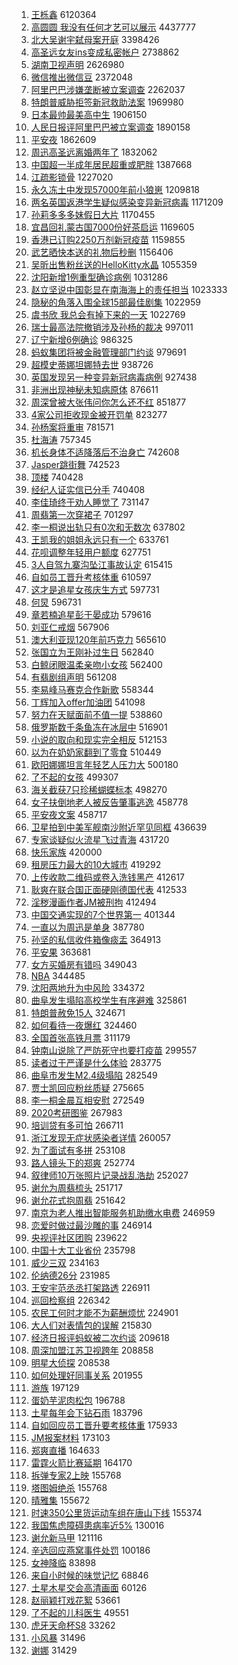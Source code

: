 1. [王栎鑫](https://s.weibo.com/weibo?q=%E7%8E%8B%E6%A0%8E%E9%91%AB&Refer=top) 6120364
1. [高圆圆 我没有任何才艺可以展示](https://s.weibo.com/weibo?q=%E9%AB%98%E5%9C%86%E5%9C%86%20%E6%88%91%E6%B2%A1%E6%9C%89%E4%BB%BB%E4%BD%95%E6%89%8D%E8%89%BA%E5%8F%AF%E4%BB%A5%E5%B1%95%E7%A4%BA&Refer=top) 4437777
1. [北大吴谢宇弑母案开庭](https://s.weibo.com/weibo?q=%23%E5%8C%97%E5%A4%A7%E5%90%B4%E8%B0%A2%E5%AE%87%E5%BC%91%E6%AF%8D%E6%A1%88%E5%BC%80%E5%BA%AD%23&Refer=top) 3398426
1. [高圣远女友ins变成私密帐户](https://s.weibo.com/weibo?q=%E9%AB%98%E5%9C%A3%E8%BF%9C%E5%A5%B3%E5%8F%8Bins%E5%8F%98%E6%88%90%E7%A7%81%E5%AF%86%E5%B8%90%E6%88%B7&Refer=top) 2738862
1. [湖南卫视声明](https://s.weibo.com/weibo?q=%23%E6%B9%96%E5%8D%97%E5%8D%AB%E8%A7%86%E5%A3%B0%E6%98%8E%23&Refer=top) 2626980
1. [微信推出微信豆](https://s.weibo.com/weibo?q=%23%E5%BE%AE%E4%BF%A1%E6%8E%A8%E5%87%BA%E5%BE%AE%E4%BF%A1%E8%B1%86%23&Refer=top) 2372048
1. [阿里巴巴涉嫌垄断被立案调查](https://s.weibo.com/weibo?q=%23%E9%98%BF%E9%87%8C%E5%B7%B4%E5%B7%B4%E6%B6%89%E5%AB%8C%E5%9E%84%E6%96%AD%E8%A2%AB%E7%AB%8B%E6%A1%88%E8%B0%83%E6%9F%A5%23&Refer=top) 2262037
1. [特朗普威胁拒签新冠救助法案](https://s.weibo.com/weibo?q=%E7%89%B9%E6%9C%97%E6%99%AE%E5%A8%81%E8%83%81%E6%8B%92%E7%AD%BE%E6%96%B0%E5%86%A0%E6%95%91%E5%8A%A9%E6%B3%95%E6%A1%88&Refer=top) 1969980
1. [日本最帅最美高中生](https://s.weibo.com/weibo?q=%E6%97%A5%E6%9C%AC%E6%9C%80%E5%B8%85%E6%9C%80%E7%BE%8E%E9%AB%98%E4%B8%AD%E7%94%9F&Refer=top) 1906150
1. [人民日报评阿里巴巴被立案调查](https://s.weibo.com/weibo?q=%23%E4%BA%BA%E6%B0%91%E6%97%A5%E6%8A%A5%E8%AF%84%E9%98%BF%E9%87%8C%E5%B7%B4%E5%B7%B4%E8%A2%AB%E7%AB%8B%E6%A1%88%E8%B0%83%E6%9F%A5%23&Refer=top) 1890158
1. [平安夜](https://s.weibo.com/weibo?q=%E5%B9%B3%E5%AE%89%E5%A4%9C&Refer=top) 1862609
1. [周迅高圣远离婚两年了](https://s.weibo.com/weibo?q=%23%E5%91%A8%E8%BF%85%E9%AB%98%E5%9C%A3%E8%BF%9C%E7%A6%BB%E5%A9%9A%E4%B8%A4%E5%B9%B4%E4%BA%86%23&Refer=top) 1832062
1. [中国超一半成年居民超重或肥胖](https://s.weibo.com/weibo?q=%23%E4%B8%AD%E5%9B%BD%E8%B6%85%E4%B8%80%E5%8D%8A%E6%88%90%E5%B9%B4%E5%B1%85%E6%B0%91%E8%B6%85%E9%87%8D%E6%88%96%E8%82%A5%E8%83%96%23&Refer=top) 1387668
1. [江疏影锁骨](https://s.weibo.com/weibo?q=%23%E6%B1%9F%E7%96%8F%E5%BD%B1%E9%94%81%E9%AA%A8%23&Refer=top) 1227020
1. [永久冻土中发现57000年前小狼崽](https://s.weibo.com/weibo?q=%23%E6%B0%B8%E4%B9%85%E5%86%BB%E5%9C%9F%E4%B8%AD%E5%8F%91%E7%8E%B057000%E5%B9%B4%E5%89%8D%E5%B0%8F%E7%8B%BC%E5%B4%BD%23&Refer=top) 1209818
1. [两名英国返港学生疑似感染变异新冠病毒](https://s.weibo.com/weibo?q=%23%E4%B8%A4%E5%90%8D%E8%8B%B1%E5%9B%BD%E8%BF%94%E6%B8%AF%E5%AD%A6%E7%94%9F%E7%96%91%E4%BC%BC%E6%84%9F%E6%9F%93%E5%8F%98%E5%BC%82%E6%96%B0%E5%86%A0%E7%97%85%E6%AF%92%23&Refer=top) 1171209
1. [孙莉多多多妹假日大片](https://s.weibo.com/weibo?q=%23%E5%AD%99%E8%8E%89%E5%A4%9A%E5%A4%9A%E5%A4%9A%E5%A6%B9%E5%81%87%E6%97%A5%E5%A4%A7%E7%89%87%23&Refer=top) 1170455
1. [宜昌回礼蒙古国7000份好茶启运](https://s.weibo.com/weibo?q=%E5%AE%9C%E6%98%8C%E5%9B%9E%E7%A4%BC%E8%92%99%E5%8F%A4%E5%9B%BD7000%E4%BB%BD%E5%A5%BD%E8%8C%B6%E5%90%AF%E8%BF%90&Refer=top) 1169605
1. [香港已订购2250万剂新冠疫苗](https://s.weibo.com/weibo?q=%E9%A6%99%E6%B8%AF%E5%B7%B2%E8%AE%A2%E8%B4%AD2250%E4%B8%87%E5%89%82%E6%96%B0%E5%86%A0%E7%96%AB%E8%8B%97&Refer=top) 1159855
1. [武艺晒快本送的礼物后秒删](https://s.weibo.com/weibo?q=%23%E6%AD%A6%E8%89%BA%E6%99%92%E5%BF%AB%E6%9C%AC%E9%80%81%E7%9A%84%E7%A4%BC%E7%89%A9%E5%90%8E%E7%A7%92%E5%88%A0%23&Refer=top) 1156406
1. [吴昕出售粉丝送的HelloKitty水晶](https://s.weibo.com/weibo?q=%23%E5%90%B4%E6%98%95%E5%87%BA%E5%94%AE%E7%B2%89%E4%B8%9D%E9%80%81%E7%9A%84HelloKitty%E6%B0%B4%E6%99%B6%23&Refer=top) 1055359
1. [沈阳新增1例重型确诊病例](https://s.weibo.com/weibo?q=%23%E6%B2%88%E9%98%B3%E6%96%B0%E5%A2%9E1%E4%BE%8B%E9%87%8D%E5%9E%8B%E7%A1%AE%E8%AF%8A%E7%97%85%E4%BE%8B%23&Refer=top) 1031286
1. [赵立坚说中国彰显在南海海上的责任担当](https://s.weibo.com/weibo?q=%23%E8%B5%B5%E7%AB%8B%E5%9D%9A%E8%AF%B4%E4%B8%AD%E5%9B%BD%E5%BD%B0%E6%98%BE%E5%9C%A8%E5%8D%97%E6%B5%B7%E6%B5%B7%E4%B8%8A%E7%9A%84%E8%B4%A3%E4%BB%BB%E6%8B%85%E5%BD%93%23&Refer=top) 1023333
1. [隐秘的角落入围全球15部最佳剧集](https://s.weibo.com/weibo?q=%23%E9%9A%90%E7%A7%98%E7%9A%84%E8%A7%92%E8%90%BD%E5%85%A5%E5%9B%B4%E5%85%A8%E7%90%8315%E9%83%A8%E6%9C%80%E4%BD%B3%E5%89%A7%E9%9B%86%23&Refer=top) 1022959
1. [虞书欣 我总会有掉下来的一天](https://s.weibo.com/weibo?q=%E8%99%9E%E4%B9%A6%E6%AC%A3%20%E6%88%91%E6%80%BB%E4%BC%9A%E6%9C%89%E6%8E%89%E4%B8%8B%E6%9D%A5%E7%9A%84%E4%B8%80%E5%A4%A9&Refer=top) 1022769
1. [瑞士最高法院撤销涉及孙杨的裁决](https://s.weibo.com/weibo?q=%E7%91%9E%E5%A3%AB%E6%9C%80%E9%AB%98%E6%B3%95%E9%99%A2%E6%92%A4%E9%94%80%E6%B6%89%E5%8F%8A%E5%AD%99%E6%9D%A8%E7%9A%84%E8%A3%81%E5%86%B3&Refer=top) 997011
1. [辽宁新增6例确诊](https://s.weibo.com/weibo?q=%23%E8%BE%BD%E5%AE%81%E6%96%B0%E5%A2%9E6%E4%BE%8B%E7%A1%AE%E8%AF%8A%23&Refer=top) 986325
1. [蚂蚁集团将被金融管理部门约谈](https://s.weibo.com/weibo?q=%23%E8%9A%82%E8%9A%81%E9%9B%86%E5%9B%A2%E5%B0%86%E8%A2%AB%E9%87%91%E8%9E%8D%E7%AE%A1%E7%90%86%E9%83%A8%E9%97%A8%E7%BA%A6%E8%B0%88%23&Refer=top) 979691
1. [超模史蒂娜坦娜特去世](https://s.weibo.com/weibo?q=%E8%B6%85%E6%A8%A1%E5%8F%B2%E8%92%82%E5%A8%9C%E5%9D%A6%E5%A8%9C%E7%89%B9%E5%8E%BB%E4%B8%96&Refer=top) 938726
1. [英国发现另一种变异新冠病毒病例](https://s.weibo.com/weibo?q=%23%E8%8B%B1%E5%9B%BD%E5%8F%91%E7%8E%B0%E5%8F%A6%E4%B8%80%E7%A7%8D%E5%8F%98%E5%BC%82%E6%96%B0%E5%86%A0%E7%97%85%E6%AF%92%E7%97%85%E4%BE%8B%23&Refer=top) 927438
1. [非洲出现神秘未知病原体](https://s.weibo.com/weibo?q=%E9%9D%9E%E6%B4%B2%E5%87%BA%E7%8E%B0%E7%A5%9E%E7%A7%98%E6%9C%AA%E7%9F%A5%E7%97%85%E5%8E%9F%E4%BD%93&Refer=top) 876611
1. [周深曾被大张伟问你怎么还不红](https://s.weibo.com/weibo?q=%23%E5%91%A8%E6%B7%B1%E6%9B%BE%E8%A2%AB%E5%A4%A7%E5%BC%A0%E4%BC%9F%E9%97%AE%E4%BD%A0%E6%80%8E%E4%B9%88%E8%BF%98%E4%B8%8D%E7%BA%A2%23&Refer=top) 851877
1. [4家公司拒收现金被开罚单](https://s.weibo.com/weibo?q=%234%E5%AE%B6%E5%85%AC%E5%8F%B8%E6%8B%92%E6%94%B6%E7%8E%B0%E9%87%91%E8%A2%AB%E5%BC%80%E7%BD%9A%E5%8D%95%23&Refer=top) 823277
1. [孙杨案将重审](https://s.weibo.com/weibo?q=%E5%AD%99%E6%9D%A8%E6%A1%88%E5%B0%86%E9%87%8D%E5%AE%A1&Refer=top) 781571
1. [杜海涛](https://s.weibo.com/weibo?q=%E6%9D%9C%E6%B5%B7%E6%B6%9B&Refer=top) 757345
1. [机长身体不适降落后不治身亡](https://s.weibo.com/weibo?q=%23%E6%9C%BA%E9%95%BF%E8%BA%AB%E4%BD%93%E4%B8%8D%E9%80%82%E9%99%8D%E8%90%BD%E5%90%8E%E4%B8%8D%E6%B2%BB%E8%BA%AB%E4%BA%A1%23&Refer=top) 742608
1. [Jasper跳街舞](https://s.weibo.com/weibo?q=Jasper%E8%B7%B3%E8%A1%97%E8%88%9E&Refer=top) 742523
1. [顶楼](https://s.weibo.com/weibo?q=%E9%A1%B6%E6%A5%BC&Refer=top) 740428
1. [经纪人证实信已分手](https://s.weibo.com/weibo?q=%23%E7%BB%8F%E7%BA%AA%E4%BA%BA%E8%AF%81%E5%AE%9E%E4%BF%A1%E5%B7%B2%E5%88%86%E6%89%8B%23&Refer=top) 740408
1. [李佳琦终于劝人睡觉了](https://s.weibo.com/weibo?q=%23%E6%9D%8E%E4%BD%B3%E7%90%A6%E7%BB%88%E4%BA%8E%E5%8A%9D%E4%BA%BA%E7%9D%A1%E8%A7%89%E4%BA%86%23&Refer=top) 731147
1. [周翡第一次穿裙子](https://s.weibo.com/weibo?q=%23%E5%91%A8%E7%BF%A1%E7%AC%AC%E4%B8%80%E6%AC%A1%E7%A9%BF%E8%A3%99%E5%AD%90%23&Refer=top) 701297
1. [李一桐说出轨只有0次和无数次](https://s.weibo.com/weibo?q=%23%E6%9D%8E%E4%B8%80%E6%A1%90%E8%AF%B4%E5%87%BA%E8%BD%A8%E5%8F%AA%E6%9C%890%E6%AC%A1%E5%92%8C%E6%97%A0%E6%95%B0%E6%AC%A1%23&Refer=top) 637802
1. [王凯我的姐姐永远只有一个](https://s.weibo.com/weibo?q=%23%E7%8E%8B%E5%87%AF%E6%88%91%E7%9A%84%E5%A7%90%E5%A7%90%E6%B0%B8%E8%BF%9C%E5%8F%AA%E6%9C%89%E4%B8%80%E4%B8%AA%23&Refer=top) 633761
1. [花呗调整年轻用户额度](https://s.weibo.com/weibo?q=%23%E8%8A%B1%E5%91%97%E8%B0%83%E6%95%B4%E5%B9%B4%E8%BD%BB%E7%94%A8%E6%88%B7%E9%A2%9D%E5%BA%A6%23&Refer=top) 627751
1. [3人自驾九寨沟坠江事故认定](https://s.weibo.com/weibo?q=%233%E4%BA%BA%E8%87%AA%E9%A9%BE%E4%B9%9D%E5%AF%A8%E6%B2%9F%E5%9D%A0%E6%B1%9F%E4%BA%8B%E6%95%85%E8%AE%A4%E5%AE%9A%23&Refer=top) 615415
1. [自如员工晋升考核体重](https://s.weibo.com/weibo?q=%E8%87%AA%E5%A6%82%E5%91%98%E5%B7%A5%E6%99%8B%E5%8D%87%E8%80%83%E6%A0%B8%E4%BD%93%E9%87%8D&Refer=top) 610597
1. [这才是追星女孩庆生方式](https://s.weibo.com/weibo?q=%23%E8%BF%99%E6%89%8D%E6%98%AF%E8%BF%BD%E6%98%9F%E5%A5%B3%E5%AD%A9%E5%BA%86%E7%94%9F%E6%96%B9%E5%BC%8F%23&Refer=top) 597731
1. [何炅](https://s.weibo.com/weibo?q=%E4%BD%95%E7%82%85&Refer=top) 596731
1. [章若楠追星彭于晏成功](https://s.weibo.com/weibo?q=%23%E7%AB%A0%E8%8B%A5%E6%A5%A0%E8%BF%BD%E6%98%9F%E5%BD%AD%E4%BA%8E%E6%99%8F%E6%88%90%E5%8A%9F%23&Refer=top) 579616
1. [刘亚仁戒烟](https://s.weibo.com/weibo?q=%E5%88%98%E4%BA%9A%E4%BB%81%E6%88%92%E7%83%9F&Refer=top) 567906
1. [澳大利亚现120年前巧克力](https://s.weibo.com/weibo?q=%E6%BE%B3%E5%A4%A7%E5%88%A9%E4%BA%9A%E7%8E%B0120%E5%B9%B4%E5%89%8D%E5%B7%A7%E5%85%8B%E5%8A%9B&Refer=top) 565610
1. [张国立为王刚补过生日](https://s.weibo.com/weibo?q=%23%E5%BC%A0%E5%9B%BD%E7%AB%8B%E4%B8%BA%E7%8E%8B%E5%88%9A%E8%A1%A5%E8%BF%87%E7%94%9F%E6%97%A5%23&Refer=top) 562840
1. [白鲸闭眼温柔亲吻小女孩](https://s.weibo.com/weibo?q=%23%E7%99%BD%E9%B2%B8%E9%97%AD%E7%9C%BC%E6%B8%A9%E6%9F%94%E4%BA%B2%E5%90%BB%E5%B0%8F%E5%A5%B3%E5%AD%A9%23&Refer=top) 562400
1. [有翡剧组声明](https://s.weibo.com/weibo?q=%23%E6%9C%89%E7%BF%A1%E5%89%A7%E7%BB%84%E5%A3%B0%E6%98%8E%23&Refer=top) 561208
1. [李易峰马赛克合作新歌](https://s.weibo.com/weibo?q=%23%E6%9D%8E%E6%98%93%E5%B3%B0%E9%A9%AC%E8%B5%9B%E5%85%8B%E5%90%88%E4%BD%9C%E6%96%B0%E6%AD%8C%23&Refer=top) 558344
1. [丁辉加入offer加油团](https://s.weibo.com/weibo?q=%E4%B8%81%E8%BE%89%E5%8A%A0%E5%85%A5offer%E5%8A%A0%E6%B2%B9%E5%9B%A2&Refer=top) 541098
1. [努力在天赋面前不值一提](https://s.weibo.com/weibo?q=%23%E5%8A%AA%E5%8A%9B%E5%9C%A8%E5%A4%A9%E8%B5%8B%E9%9D%A2%E5%89%8D%E4%B8%8D%E5%80%BC%E4%B8%80%E6%8F%90%23&Refer=top) 538860
1. [俄罗斯数千条鱼冻在冰层中](https://s.weibo.com/weibo?q=%23%E4%BF%84%E7%BD%97%E6%96%AF%E6%95%B0%E5%8D%83%E6%9D%A1%E9%B1%BC%E5%86%BB%E5%9C%A8%E5%86%B0%E5%B1%82%E4%B8%AD%23&Refer=top) 516901
1. [小说的取向和现实完全相反](https://s.weibo.com/weibo?q=%23%E5%B0%8F%E8%AF%B4%E7%9A%84%E5%8F%96%E5%90%91%E5%92%8C%E7%8E%B0%E5%AE%9E%E5%AE%8C%E5%85%A8%E7%9B%B8%E5%8F%8D%23&Refer=top) 512153
1. [以为在奶奶家翻到了零食](https://s.weibo.com/weibo?q=%23%E4%BB%A5%E4%B8%BA%E5%9C%A8%E5%A5%B6%E5%A5%B6%E5%AE%B6%E7%BF%BB%E5%88%B0%E4%BA%86%E9%9B%B6%E9%A3%9F%23&Refer=top) 510449
1. [欧阳娜娜坦言年轻艺人压力大](https://s.weibo.com/weibo?q=%23%E6%AC%A7%E9%98%B3%E5%A8%9C%E5%A8%9C%E5%9D%A6%E8%A8%80%E5%B9%B4%E8%BD%BB%E8%89%BA%E4%BA%BA%E5%8E%8B%E5%8A%9B%E5%A4%A7%23&Refer=top) 500180
1. [了不起的女孩](https://s.weibo.com/weibo?q=%E4%BA%86%E4%B8%8D%E8%B5%B7%E7%9A%84%E5%A5%B3%E5%AD%A9&Refer=top) 499307
1. [海关截获7只珍稀蝴蝶标本](https://s.weibo.com/weibo?q=%23%E6%B5%B7%E5%85%B3%E6%88%AA%E8%8E%B77%E5%8F%AA%E7%8F%8D%E7%A8%80%E8%9D%B4%E8%9D%B6%E6%A0%87%E6%9C%AC%23&Refer=top) 498270
1. [女子扶倒地老人被反告肇事逃逸](https://s.weibo.com/weibo?q=%23%E5%A5%B3%E5%AD%90%E6%89%B6%E5%80%92%E5%9C%B0%E8%80%81%E4%BA%BA%E8%A2%AB%E5%8F%8D%E5%91%8A%E8%82%87%E4%BA%8B%E9%80%83%E9%80%B8%23&Refer=top) 458778
1. [平安夜文案](https://s.weibo.com/weibo?q=%E5%B9%B3%E5%AE%89%E5%A4%9C%E6%96%87%E6%A1%88&Refer=top) 458717
1. [卫星拍到中美军舰南沙附近罕见同框](https://s.weibo.com/weibo?q=%E5%8D%AB%E6%98%9F%E6%8B%8D%E5%88%B0%E4%B8%AD%E7%BE%8E%E5%86%9B%E8%88%B0%E5%8D%97%E6%B2%99%E9%99%84%E8%BF%91%E7%BD%95%E8%A7%81%E5%90%8C%E6%A1%86&Refer=top) 436639
1. [专家谈疑似火流星飞过青海](https://s.weibo.com/weibo?q=%23%E4%B8%93%E5%AE%B6%E8%B0%88%E7%96%91%E4%BC%BC%E7%81%AB%E6%B5%81%E6%98%9F%E9%A3%9E%E8%BF%87%E9%9D%92%E6%B5%B7%23&Refer=top) 431720
1. [快乐家族](https://s.weibo.com/weibo?q=%E5%BF%AB%E4%B9%90%E5%AE%B6%E6%97%8F&Refer=top) 420000
1. [租房压力最大的10大城市](https://s.weibo.com/weibo?q=%23%E7%A7%9F%E6%88%BF%E5%8E%8B%E5%8A%9B%E6%9C%80%E5%A4%A7%E7%9A%8410%E5%A4%A7%E5%9F%8E%E5%B8%82%23&Refer=top) 419292
1. [上传收款二维码或卷入洗钱黑产](https://s.weibo.com/weibo?q=%23%E4%B8%8A%E4%BC%A0%E6%94%B6%E6%AC%BE%E4%BA%8C%E7%BB%B4%E7%A0%81%E6%88%96%E5%8D%B7%E5%85%A5%E6%B4%97%E9%92%B1%E9%BB%91%E4%BA%A7%23&Refer=top) 412617
1. [耿爽在联合国正面硬刚德国代表](https://s.weibo.com/weibo?q=%23%E8%80%BF%E7%88%BD%E5%9C%A8%E8%81%94%E5%90%88%E5%9B%BD%E6%AD%A3%E9%9D%A2%E7%A1%AC%E5%88%9A%E5%BE%B7%E5%9B%BD%E4%BB%A3%E8%A1%A8%23&Refer=top) 412533
1. [淫秽漫画作者JM被刑拘](https://s.weibo.com/weibo?q=%23%E6%B7%AB%E7%A7%BD%E6%BC%AB%E7%94%BB%E4%BD%9C%E8%80%85JM%E8%A2%AB%E5%88%91%E6%8B%98%23&Refer=top) 412494
1. [中国交通实现的7个世界第一](https://s.weibo.com/weibo?q=%23%E4%B8%AD%E5%9B%BD%E4%BA%A4%E9%80%9A%E5%AE%9E%E7%8E%B0%E7%9A%847%E4%B8%AA%E4%B8%96%E7%95%8C%E7%AC%AC%E4%B8%80%23&Refer=top) 401344
1. [一直以为周迅是单身](https://s.weibo.com/weibo?q=%23%E4%B8%80%E7%9B%B4%E4%BB%A5%E4%B8%BA%E5%91%A8%E8%BF%85%E6%98%AF%E5%8D%95%E8%BA%AB%23&Refer=top) 387780
1. [孙坚的私信收件箱像痰盂](https://s.weibo.com/weibo?q=%23%E5%AD%99%E5%9D%9A%E7%9A%84%E7%A7%81%E4%BF%A1%E6%94%B6%E4%BB%B6%E7%AE%B1%E5%83%8F%E7%97%B0%E7%9B%82%23&Refer=top) 364913
1. [平安果](https://s.weibo.com/weibo?q=%E5%B9%B3%E5%AE%89%E6%9E%9C&Refer=top) 363681
1. [女方买婚房有错吗](https://s.weibo.com/weibo?q=%23%E5%A5%B3%E6%96%B9%E4%B9%B0%E5%A9%9A%E6%88%BF%E6%9C%89%E9%94%99%E5%90%97%23&Refer=top) 349043
1. [NBA](https://s.weibo.com/weibo?q=NBA&Refer=top) 344485
1. [沈阳两地升为中风险](https://s.weibo.com/weibo?q=%23%E6%B2%88%E9%98%B3%E4%B8%A4%E5%9C%B0%E5%8D%87%E4%B8%BA%E4%B8%AD%E9%A3%8E%E9%99%A9%23&Refer=top) 334372
1. [曲阜发生塌陷高校学生有序避难](https://s.weibo.com/weibo?q=%23%E6%9B%B2%E9%98%9C%E5%8F%91%E7%94%9F%E5%A1%8C%E9%99%B7%E9%AB%98%E6%A0%A1%E5%AD%A6%E7%94%9F%E6%9C%89%E5%BA%8F%E9%81%BF%E9%9A%BE%23&Refer=top) 325861
1. [特朗普赦免15人](https://s.weibo.com/weibo?q=%23%E7%89%B9%E6%9C%97%E6%99%AE%E8%B5%A6%E5%85%8D15%E4%BA%BA%23&Refer=top) 324671
1. [如何看待一夜爆红](https://s.weibo.com/weibo?q=%23%E5%A6%82%E4%BD%95%E7%9C%8B%E5%BE%85%E4%B8%80%E5%A4%9C%E7%88%86%E7%BA%A2%23&Refer=top) 324460
1. [全国首张高铁月票](https://s.weibo.com/weibo?q=%23%E5%85%A8%E5%9B%BD%E9%A6%96%E5%BC%A0%E9%AB%98%E9%93%81%E6%9C%88%E7%A5%A8%23&Refer=top) 311179
1. [钟南山说除了严防死守也要打疫苗](https://s.weibo.com/weibo?q=%23%E9%92%9F%E5%8D%97%E5%B1%B1%E8%AF%B4%E9%99%A4%E4%BA%86%E4%B8%A5%E9%98%B2%E6%AD%BB%E5%AE%88%E4%B9%9F%E8%A6%81%E6%89%93%E7%96%AB%E8%8B%97%23&Refer=top) 299557
1. [读者过于严谨是什么体验](https://s.weibo.com/weibo?q=%23%E8%AF%BB%E8%80%85%E8%BF%87%E4%BA%8E%E4%B8%A5%E8%B0%A8%E6%98%AF%E4%BB%80%E4%B9%88%E4%BD%93%E9%AA%8C%23&Refer=top) 283775
1. [曲阜市发生M2.4级塌陷](https://s.weibo.com/weibo?q=%E6%9B%B2%E9%98%9C%E5%B8%82%E5%8F%91%E7%94%9FM2.4%E7%BA%A7%E5%A1%8C%E9%99%B7&Refer=top) 282549
1. [贾士凯回应粉丝质疑](https://s.weibo.com/weibo?q=%E8%B4%BE%E5%A3%AB%E5%87%AF%E5%9B%9E%E5%BA%94%E7%B2%89%E4%B8%9D%E8%B4%A8%E7%96%91&Refer=top) 275665
1. [李一桐金晨互相安慰](https://s.weibo.com/weibo?q=%23%E6%9D%8E%E4%B8%80%E6%A1%90%E9%87%91%E6%99%A8%E4%BA%92%E7%9B%B8%E5%AE%89%E6%85%B0%23&Refer=top) 272549
1. [2020考研图鉴](https://s.weibo.com/weibo?q=%232020%E8%80%83%E7%A0%94%E5%9B%BE%E9%89%B4%23&Refer=top) 267983
1. [培训贷有多可怕](https://s.weibo.com/weibo?q=%E5%9F%B9%E8%AE%AD%E8%B4%B7%E6%9C%89%E5%A4%9A%E5%8F%AF%E6%80%95&Refer=top) 266711
1. [浙江发现无症状感染者详情](https://s.weibo.com/weibo?q=%23%E6%B5%99%E6%B1%9F%E5%8F%91%E7%8E%B0%E6%97%A0%E7%97%87%E7%8A%B6%E6%84%9F%E6%9F%93%E8%80%85%E8%AF%A6%E6%83%85%23&Refer=top) 260057
1. [为了面试有多拼](https://s.weibo.com/weibo?q=%23%E4%B8%BA%E4%BA%86%E9%9D%A2%E8%AF%95%E6%9C%89%E5%A4%9A%E6%8B%BC%23&Refer=top) 253108
1. [路人镜头下的郑爽](https://s.weibo.com/weibo?q=%E8%B7%AF%E4%BA%BA%E9%95%9C%E5%A4%B4%E4%B8%8B%E7%9A%84%E9%83%91%E7%88%BD&Refer=top) 252774
1. [叙律师10万张照片记录战乱浩劫](https://s.weibo.com/weibo?q=%E5%8F%99%E5%BE%8B%E5%B8%8810%E4%B8%87%E5%BC%A0%E7%85%A7%E7%89%87%E8%AE%B0%E5%BD%95%E6%88%98%E4%B9%B1%E6%B5%A9%E5%8A%AB&Refer=top) 252027
1. [谢允为周翡梳头](https://s.weibo.com/weibo?q=%23%E8%B0%A2%E5%85%81%E4%B8%BA%E5%91%A8%E7%BF%A1%E6%A2%B3%E5%A4%B4%23&Refer=top) 251717
1. [谢允花式抱周翡](https://s.weibo.com/weibo?q=%23%E8%B0%A2%E5%85%81%E8%8A%B1%E5%BC%8F%E6%8A%B1%E5%91%A8%E7%BF%A1%23&Refer=top) 251642
1. [南京为老人推出智能服务机助缴水电费](https://s.weibo.com/weibo?q=%23%E5%8D%97%E4%BA%AC%E4%B8%BA%E8%80%81%E4%BA%BA%E6%8E%A8%E5%87%BA%E6%99%BA%E8%83%BD%E6%9C%8D%E5%8A%A1%E6%9C%BA%E5%8A%A9%E7%BC%B4%E6%B0%B4%E7%94%B5%E8%B4%B9%23&Refer=top) 246959
1. [恋爱时做过最沙雕的事](https://s.weibo.com/weibo?q=%23%E6%81%8B%E7%88%B1%E6%97%B6%E5%81%9A%E8%BF%87%E6%9C%80%E6%B2%99%E9%9B%95%E7%9A%84%E4%BA%8B%23&Refer=top) 246914
1. [央视评社区团购](https://s.weibo.com/weibo?q=%E5%A4%AE%E8%A7%86%E8%AF%84%E7%A4%BE%E5%8C%BA%E5%9B%A2%E8%B4%AD&Refer=top) 239622
1. [中国十大工业省份](https://s.weibo.com/weibo?q=%23%E4%B8%AD%E5%9B%BD%E5%8D%81%E5%A4%A7%E5%B7%A5%E4%B8%9A%E7%9C%81%E4%BB%BD%23&Refer=top) 235798
1. [威少三双](https://s.weibo.com/weibo?q=%E5%A8%81%E5%B0%91%E4%B8%89%E5%8F%8C&Refer=top) 234163
1. [伦纳德26分](https://s.weibo.com/weibo?q=%E4%BC%A6%E7%BA%B3%E5%BE%B726%E5%88%86&Refer=top) 231985
1. [王安宇范丞丞打架路透](https://s.weibo.com/weibo?q=%23%E7%8E%8B%E5%AE%89%E5%AE%87%E8%8C%83%E4%B8%9E%E4%B8%9E%E6%89%93%E6%9E%B6%E8%B7%AF%E9%80%8F%23&Refer=top) 226911
1. [巡回检察组](https://s.weibo.com/weibo?q=%E5%B7%A1%E5%9B%9E%E6%A3%80%E5%AF%9F%E7%BB%84&Refer=top) 226342
1. [农民工何时才能不为薪酬烦忧](https://s.weibo.com/weibo?q=%23%E5%86%9C%E6%B0%91%E5%B7%A5%E4%BD%95%E6%97%B6%E6%89%8D%E8%83%BD%E4%B8%8D%E4%B8%BA%E8%96%AA%E9%85%AC%E7%83%A6%E5%BF%A7%23&Refer=top) 224901
1. [大人们对表情包的误解](https://s.weibo.com/weibo?q=%23%E5%A4%A7%E4%BA%BA%E4%BB%AC%E5%AF%B9%E8%A1%A8%E6%83%85%E5%8C%85%E7%9A%84%E8%AF%AF%E8%A7%A3%23&Refer=top) 215830
1. [经济日报评蚂蚁被二次约谈](https://s.weibo.com/weibo?q=%23%E7%BB%8F%E6%B5%8E%E6%97%A5%E6%8A%A5%E8%AF%84%E8%9A%82%E8%9A%81%E8%A2%AB%E4%BA%8C%E6%AC%A1%E7%BA%A6%E8%B0%88%23&Refer=top) 209618
1. [周深加盟江苏卫视跨年](https://s.weibo.com/weibo?q=%23%E5%91%A8%E6%B7%B1%E5%8A%A0%E7%9B%9F%E6%B1%9F%E8%8B%8F%E5%8D%AB%E8%A7%86%E8%B7%A8%E5%B9%B4%23&Refer=top) 208858
1. [明星大侦探](https://s.weibo.com/weibo?q=%E6%98%8E%E6%98%9F%E5%A4%A7%E4%BE%A6%E6%8E%A2&Refer=top) 208538
1. [如何处理好同事关系](https://s.weibo.com/weibo?q=%23%E5%A6%82%E4%BD%95%E5%A4%84%E7%90%86%E5%A5%BD%E5%90%8C%E4%BA%8B%E5%85%B3%E7%B3%BB%23&Refer=top) 201955
1. [游族](https://s.weibo.com/weibo?q=%E6%B8%B8%E6%97%8F&Refer=top) 197129
1. [蛋奶芋泥肉松包](https://s.weibo.com/weibo?q=%23%E8%9B%8B%E5%A5%B6%E8%8A%8B%E6%B3%A5%E8%82%89%E6%9D%BE%E5%8C%85%23&Refer=top) 196788
1. [土星每年会下钻石雨](https://s.weibo.com/weibo?q=%23%E5%9C%9F%E6%98%9F%E6%AF%8F%E5%B9%B4%E4%BC%9A%E4%B8%8B%E9%92%BB%E7%9F%B3%E9%9B%A8%23&Refer=top) 183796
1. [自如回应员工晋升要考核体重](https://s.weibo.com/weibo?q=%23%E8%87%AA%E5%A6%82%E5%9B%9E%E5%BA%94%E5%91%98%E5%B7%A5%E6%99%8B%E5%8D%87%E8%A6%81%E8%80%83%E6%A0%B8%E4%BD%93%E9%87%8D%23&Refer=top) 175933
1. [JM报案材料](https://s.weibo.com/weibo?q=JM%E6%8A%A5%E6%A1%88%E6%9D%90%E6%96%99&Refer=top) 173103
1. [郑爽直播](https://s.weibo.com/weibo?q=%E9%83%91%E7%88%BD%E7%9B%B4%E6%92%AD&Refer=top) 164633
1. [雷霆火箭比赛延期](https://s.weibo.com/weibo?q=%E9%9B%B7%E9%9C%86%E7%81%AB%E7%AE%AD%E6%AF%94%E8%B5%9B%E5%BB%B6%E6%9C%9F&Refer=top) 164170
1. [拆弹专家2上映](https://s.weibo.com/weibo?q=%23%E6%8B%86%E5%BC%B9%E4%B8%93%E5%AE%B62%E4%B8%8A%E6%98%A0%23&Refer=top) 155768
1. [塔图姆绝杀](https://s.weibo.com/weibo?q=%E5%A1%94%E5%9B%BE%E5%A7%86%E7%BB%9D%E6%9D%80&Refer=top) 155768
1. [晴雅集](https://s.weibo.com/weibo?q=%E6%99%B4%E9%9B%85%E9%9B%86&Refer=top) 155672
1. [时速350公里货运动车组在唐山下线](https://s.weibo.com/weibo?q=%E6%97%B6%E9%80%9F350%E5%85%AC%E9%87%8C%E8%B4%A7%E8%BF%90%E5%8A%A8%E8%BD%A6%E7%BB%84%E5%9C%A8%E5%94%90%E5%B1%B1%E4%B8%8B%E7%BA%BF&Refer=top) 155374
1. [我国焦虑障碍患病率近5%](https://s.weibo.com/weibo?q=%23%E6%88%91%E5%9B%BD%E7%84%A6%E8%99%91%E9%9A%9C%E7%A2%8D%E6%82%A3%E7%97%85%E7%8E%87%E8%BF%915%25%23&Refer=top) 130016
1. [谢允新马甲](https://s.weibo.com/weibo?q=%23%E8%B0%A2%E5%85%81%E6%96%B0%E9%A9%AC%E7%94%B2%23&Refer=top) 121116
1. [辛选回应燕窝事件处罚](https://s.weibo.com/weibo?q=%23%E8%BE%9B%E9%80%89%E5%9B%9E%E5%BA%94%E7%87%95%E7%AA%9D%E4%BA%8B%E4%BB%B6%E5%A4%84%E7%BD%9A%23&Refer=top) 100186
1. [女神降临](https://s.weibo.com/weibo?q=%E5%A5%B3%E7%A5%9E%E9%99%8D%E4%B8%B4&Refer=top) 83898
1. [来自小时候的味觉记忆](https://s.weibo.com/weibo?q=%23%E6%9D%A5%E8%87%AA%E5%B0%8F%E6%97%B6%E5%80%99%E7%9A%84%E5%91%B3%E8%A7%89%E8%AE%B0%E5%BF%86%23&Refer=top) 68846
1. [土星木星交会高清画面](https://s.weibo.com/weibo?q=%23%E5%9C%9F%E6%98%9F%E6%9C%A8%E6%98%9F%E4%BA%A4%E4%BC%9A%E9%AB%98%E6%B8%85%E7%94%BB%E9%9D%A2%23&Refer=top) 60126
1. [赵丽颖打戏花絮](https://s.weibo.com/weibo?q=%23%E8%B5%B5%E4%B8%BD%E9%A2%96%E6%89%93%E6%88%8F%E8%8A%B1%E7%B5%AE%23&Refer=top) 53661
1. [了不起的儿科医生](https://s.weibo.com/weibo?q=%E4%BA%86%E4%B8%8D%E8%B5%B7%E7%9A%84%E5%84%BF%E7%A7%91%E5%8C%BB%E7%94%9F&Refer=top) 49551
1. [虎牙天命杯S8](https://s.weibo.com/weibo?q=%E8%99%8E%E7%89%99%E5%A4%A9%E5%91%BD%E6%9D%AFS8&Refer=top) 33262
1. [小风暴](https://s.weibo.com/weibo?q=%E5%B0%8F%E9%A3%8E%E6%9A%B4&Refer=top) 31496
1. [谢娜](https://s.weibo.com/weibo?q=%E8%B0%A2%E5%A8%9C&Refer=top) 31429
